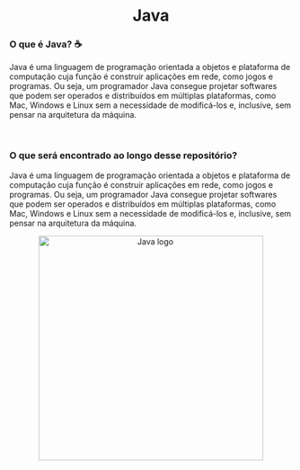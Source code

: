 <h1 align="center"> Java </h1>
<h3> O que é Java? ☕ </h3>
<p> Java é uma linguagem de programação orientada a objetos e plataforma de computação cuja função é construir aplicações em rede, como jogos e programas. Ou seja, um programador Java consegue projetar softwares que podem ser operados e distribuídos em múltiplas plataformas, como Mac, Windows e Linux sem a necessidade de modificá-los e, inclusive, sem pensar na arquitetura da máquina. </p>

<br>

<h3> O que será encontrado ao longo desse repositório? </h3>
<p> Java é uma linguagem de programação orientada a objetos e plataforma de computação cuja função é construir aplicações em rede, como jogos e programas. Ou seja, um programador Java consegue projetar softwares que podem ser operados e distribuídos em múltiplas plataformas, como Mac, Windows e Linux sem a necessidade de modificá-los e, inclusive, sem pensar na arquitetura da máquina. </p>

<div align="center">   
<img height="400em" alt="Java logo" src="https://logospng.org/download/java/logo-java-512.png"/>
</div>
